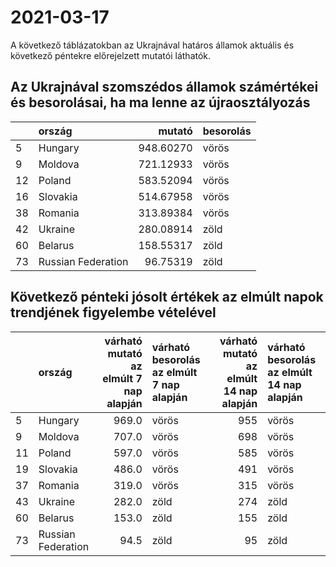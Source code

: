 # 2021-03-17
A következő táblázatokban az Ukrajnával határos államok aktuális és következő péntekre előrejelzett mutatói láthatók.
## Az Ukrajnával szomszédos államok számértékei és besorolásai, ha ma lenne az újraosztályozás

|   |ország             |    mutató|besorolás |
|:--|:------------------|---------:|:---------|
|5  |Hungary            | 948.60270|vörös     |
|9  |Moldova            | 721.12933|vörös     |
|12 |Poland             | 583.52094|vörös     |
|16 |Slovakia           | 514.67958|vörös     |
|38 |Romania            | 313.89384|vörös     |
|42 |Ukraine            | 280.08914|zöld      |
|60 |Belarus            | 158.55317|zöld      |
|73 |Russian Federation |  96.75319|zöld      |
## Következő pénteki jósolt értékek az elmúlt napok trendjének figyelembe vételével
|   |ország             | várható mutató az elmúlt 7 nap alapján|várható besorolás az elmúlt 7 nap alapján | várható mutató az elmúlt 14 nap alapján|várható besorolás az elmúlt 14 nap alapján |
|:--|:------------------|--------------------------------------:|:-----------------------------------------|---------------------------------------:|:------------------------------------------|
|5  |Hungary            |                                  969.0|vörös                                     |                                     955|vörös                                      |
|9  |Moldova            |                                  707.0|vörös                                     |                                     698|vörös                                      |
|11 |Poland             |                                  597.0|vörös                                     |                                     585|vörös                                      |
|19 |Slovakia           |                                  486.0|vörös                                     |                                     491|vörös                                      |
|37 |Romania            |                                  319.0|vörös                                     |                                     315|vörös                                      |
|43 |Ukraine            |                                  282.0|zöld                                      |                                     274|zöld                                       |
|60 |Belarus            |                                  153.0|zöld                                      |                                     155|zöld                                       |
|73 |Russian Federation |                                   94.5|zöld                                      |                                      95|zöld                                       |
